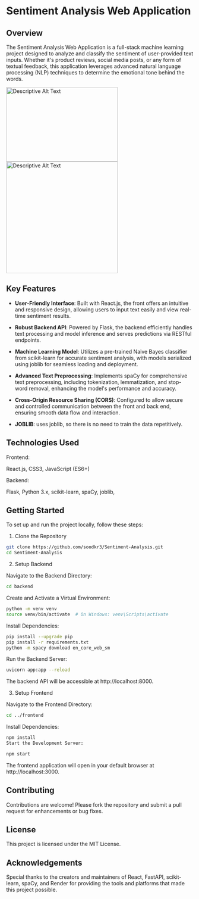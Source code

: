 # Sentiment Analysis Web Application


## Overview
The Sentiment Analysis Web Application is a full-stack machine learning project designed to analyze and classify the sentiment of user-provided text inputs. Whether it's product reviews, social media posts, or any form of textual feedback, this application leverages advanced natural language processing (NLP) techniques to determine the emotional tone behind the words.


<img src="https://github.com/user-attachments/assets/786ab4fc-d87d-4070-9b06-a9de2357c3be" alt="Descriptive Alt Text" width="300" height="200">

<img src="https://github.com/user-attachments/assets/bca07a64-4be1-4e55-8979-b34350bb6f9e" alt="Descriptive Alt Text" width="300" height="300">






## Key Features
+ **User-Friendly Interface**: Built with React.js, the front offers an intuitive and responsive design, allowing users to input text easily and view real-time sentiment results.

+ **Robust Backend API**: Powered by Flask, the backend efficiently handles text processing and model inference and serves predictions via RESTful endpoints.

+ **Machine Learning Model**: Utilizes a pre-trained Naive Bayes classifier from scikit-learn for accurate sentiment analysis, with models serialized using joblib for seamless loading and deployment.

+ **Advanced Text Preprocessing**: Implements spaCy for comprehensive text preprocessing, including tokenization, lemmatization, and stop-word removal, enhancing the model's performance and accuracy.

+ **Cross-Origin Resource Sharing (CORS)**: Configured to allow secure and controlled communication between the front and back end, ensuring smooth data flow and interaction.

+ **JOBLIB**: uses joblib, so there is no need to train the data repetitively.

## Technologies Used
Frontend:

React.js,
 CSS3,
 JavaScript (ES6+)

Backend:

Flask,
 Python 3.x,
 scikit-learn,
 spaCy,
 joblib,


## Getting Started
To set up and run the project locally, follow these steps:

1. Clone the Repository

```bash
git clone https://github.com/soodkr3/Sentiment-Analysis.git
cd Sentiment-Analysis
```

2. Setup Backend

Navigate to the Backend Directory:

```bash
cd backend
```
Create and Activate a Virtual Environment:

```bash
python -m venv venv
source venv/bin/activate  # On Windows: venv\Scripts\activate
```

Install Dependencies:

```bash
pip install --upgrade pip
pip install -r requirements.txt
python -m spacy download en_core_web_sm
```
Run the Backend Server:

```bash
uvicorn app:app --reload
```
The backend API will be accessible at http://localhost:8000.

3. Setup Frontend
   
Navigate to the Frontend Directory:

```bash
cd ../frontend
```
Install Dependencies:

```bash
npm install
Start the Development Server:
```

```bash
npm start
```
The frontend application will open in your default browser at http://localhost:3000.

## Contributing
Contributions are welcome! Please fork the repository and submit a pull request for enhancements or bug fixes.

## License
This project is licensed under the MIT License.

## Acknowledgements
Special thanks to the creators and maintainers of React, FastAPI, scikit-learn, spaCy, and Render for providing the tools and platforms that made this project possible.


